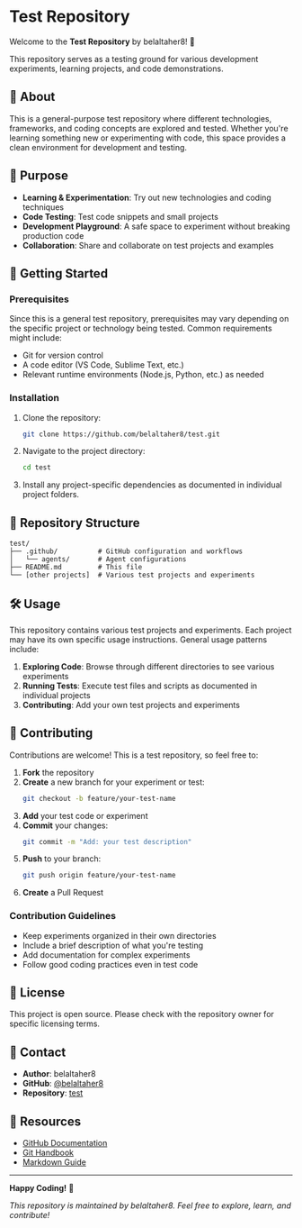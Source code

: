 # Test Repository

Welcome to the **Test Repository** by belaltaher8! 🚀

This repository serves as a testing ground for various development experiments, learning projects, and code demonstrations.

## 📖 About

This is a general-purpose test repository where different technologies, frameworks, and coding concepts are explored and tested. Whether you're learning something new or experimenting with code, this space provides a clean environment for development and testing.

## 🎯 Purpose

- **Learning & Experimentation**: Try out new technologies and coding techniques
- **Code Testing**: Test code snippets and small projects
- **Development Playground**: A safe space to experiment without breaking production code
- **Collaboration**: Share and collaborate on test projects and examples

## 🚀 Getting Started

### Prerequisites

Since this is a general test repository, prerequisites may vary depending on the specific project or technology being tested. Common requirements might include:

- Git for version control
- A code editor (VS Code, Sublime Text, etc.)
- Relevant runtime environments (Node.js, Python, etc.) as needed

### Installation

1. Clone the repository:
   ```bash
   git clone https://github.com/belaltaher8/test.git
   ```

2. Navigate to the project directory:
   ```bash
   cd test
   ```

3. Install any project-specific dependencies as documented in individual project folders.

## 📁 Repository Structure

```
test/
├── .github/          # GitHub configuration and workflows
│   └── agents/       # Agent configurations
├── README.md         # This file
└── [other projects]  # Various test projects and experiments
```

## 🛠️ Usage

This repository contains various test projects and experiments. Each project may have its own specific usage instructions. General usage patterns include:

1. **Exploring Code**: Browse through different directories to see various experiments
2. **Running Tests**: Execute test files and scripts as documented in individual projects
3. **Contributing**: Add your own test projects and experiments

## 🤝 Contributing

Contributions are welcome! This is a test repository, so feel free to:

1. **Fork** the repository
2. **Create** a new branch for your experiment or test:
   ```bash
   git checkout -b feature/your-test-name
   ```
3. **Add** your test code or experiment
4. **Commit** your changes:
   ```bash
   git commit -m "Add: your test description"
   ```
5. **Push** to your branch:
   ```bash
   git push origin feature/your-test-name
   ```
6. **Create** a Pull Request

### Contribution Guidelines

- Keep experiments organized in their own directories
- Include a brief description of what you're testing
- Add documentation for complex experiments
- Follow good coding practices even in test code

## 📝 License

This project is open source. Please check with the repository owner for specific licensing terms.

## 📧 Contact

- **Author**: belaltaher8
- **GitHub**: [@belaltaher8](https://github.com/belaltaher8)
- **Repository**: [test](https://github.com/belaltaher8/test)

## 🔗 Resources

- [GitHub Documentation](https://docs.github.com/)
- [Git Handbook](https://guides.github.com/introduction/git-handbook/)
- [Markdown Guide](https://guides.github.com/features/mastering-markdown/)

---

**Happy Coding!** 🎉

*This repository is maintained by belaltaher8. Feel free to explore, learn, and contribute!*